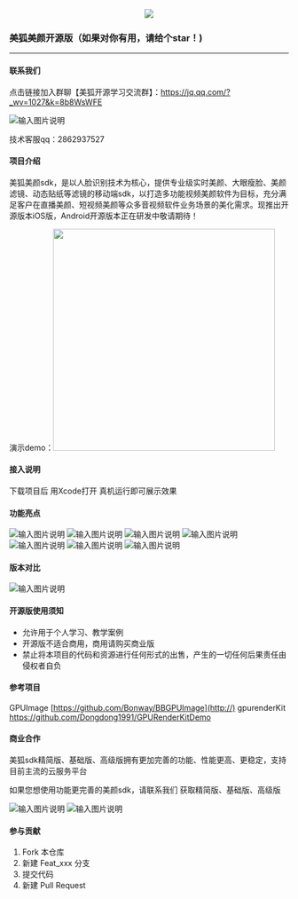 <div align=center><img src="https://images.gitee.com/uploads/images/2021/0618/095342_4da2ec7b_2073279.png" /></div>


### 美狐美颜开源版（如果对你有用，请给个star！)

---

#### 联系我们

点击链接加入群聊【美狐开源学习交流群】：https://jq.qq.com/?_wv=1027&k=8b8WsWFE


![输入图片说明](https://images.gitee.com/uploads/images/2021/0617/092818_7eda5f96_9236797.png "美狐开源学习交流群群二维码.png")



技术客服qq：2862937527


#### 项目介绍
美狐美颜sdk，是以人脸识别技术为核心，提供专业级实时美颜、大眼瘦脸、美颜滤镜、动态贴纸等滤镜的移动端sdk，以打造多功能视频美颜软件为目标，充分满足客户在直播美颜、短视频美颜等众多音视频软件业务场景的美化需求。现推出开源版本iOS版，Android开源版本正在研发中敬请期待！

演示demo：<img src="https://images.gitee.com/uploads/images/2021/0611/133433_ea131003_2073279.png" width="400"/>

#### 接入说明
下载项目后 用Xcode打开 真机运行即可展示效果

#### 功能亮点

![输入图片说明](https://images.gitee.com/uploads/images/2021/0807/140824_628c2001_9236797.png "BrowserPreview_tmp_01.png")
![输入图片说明](https://images.gitee.com/uploads/images/2021/0807/140839_fa112ac1_9236797.png "BrowserPreview_tmp_02.png")
![输入图片说明](https://images.gitee.com/uploads/images/2021/0807/141724_9ee7d18c_9236797.gif "BrowserPreview_tmp_01.gif")
![输入图片说明](https://images.gitee.com/uploads/images/2021/0807/141739_4fdf464f_9236797.png "BrowserPreview_tmp_02 (1).png")
![输入图片说明](https://images.gitee.com/uploads/images/2021/0807/141750_aadea02e_9236797.gif "BrowserPreview_tmp_03.gif")
![输入图片说明](https://images.gitee.com/uploads/images/2021/0807/142229_5022e3ba_9236797.png "BrowserPreview_tmp_01 (1).png")
![输入图片说明](https://images.gitee.com/uploads/images/2021/0807/142251_002f2d4c_9236797.gif "BrowserPreview_tmp_02.gif")


#### 版本对比
![输入图片说明](https://images.gitee.com/uploads/images/2021/0807/141810_58482e3d_9236797.png "粉色背景.png")
#### 开源版使用须知

- 允许用于个人学习、教学案例
- 开源版不适合商用，商用请购买商业版
- 禁止将本项目的代码和资源进行任何形式的出售，产生的一切任何后果责任由侵权者自负
#### 参考项目
GPUImage
[https://github.com/Bonway/BBGPUImage](http://)
gpurenderKit
[https://github.com/Dongdong1991/GPURenderKitDemo
](http://)


#### 商业合作
美狐sdk精简版、基础版、高级版拥有更加完善的功能、性能更高、更稳定，支持目前主流的云服务平台

如果您想使用功能更完善的美颜sdk，请联系我们 获取精简版、基础版、高级版

![输入图片说明](https://images.gitee.com/uploads/images/2021/0609/084823_2c276b86_2073279.png "微信截图_20210609084741.png")
![输入图片说明](https://images.gitee.com/uploads/images/2021/0609/084832_89c09f16_2073279.png "微信截图_20210609084632.png")

#### 参与贡献

1.  Fork 本仓库
2.  新建 Feat_xxx 分支
3.  提交代码
4.  新建 Pull Request

